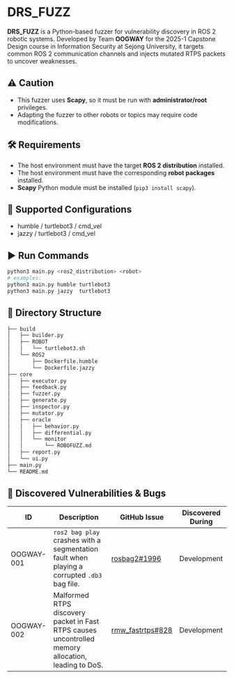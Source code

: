 # DRS_FUZZ
**DRS_FUZZ** is a Python-based fuzzer for vulnerability discovery in ROS 2 robotic systems. 
Developed by Team **OOGWAY** for the 2025-1 Capstone Design course in Information Security at Sejong University, 
it targets common ROS 2 communication channels and injects mutated RTPS packets to uncover weaknesses.

## ⚠️ Caution
- This fuzzer uses **Scapy**, so it must be run with **administrator/root** privileges.
- Adapting the fuzzer to other robots or topics may require code modifications.

## 🛠 Requirements
- The host environment must have the target **ROS 2 distribution** installed.
- The host environment must have the corresponding **robot packages** installed.
- **Scapy** Python module must be installed (`pip3 install scapy`).

## 🚀 Supported Configurations
- humble / turtlebot3 / cmd_vel
- jazzy / turtlebot3 / cmd_vel 

## ▶️ Run Commands
```bash
python3 main.py <ros2_distribution> <robot>
# examples:
python3 main.py humble turtlebot3
python3 main.py jazzy  turtlebot3
```
## 📁 Directory Structure
```bash
├── build
│   ├── builder.py
│   ├── ROBOT
│   │   └── turtlebot3.sh
│   └── ROS2
│       ├── Dockerfile.humble
│       └── Dockerfile.jazzy
├── core
│   ├── executor.py
│   ├── feedback.py
│   ├── fuzzer.py
│   ├── generate.py
│   ├── inspector.py
│   ├── mutator.py
│   ├── oracle
│   │   ├── behavior.py
│   │   ├── differential.py
│   │   └── monitor
│   │       └── ROBOFUZZ.md
│   ├── report.py
│   └── ui.py
├── main.py
└── README.md
```

## 🐞 Discovered Vulnerabilities & Bugs


| ID          | Description                                                                                             | GitHub Issue                                              | Discovered During          |
|-------------|---------------------------------------------------------------------------------------------------------|-----------------------------------------------------------|----------------------------|
| OOGWAY-001  | `ros2 bag play` crashes with a segmentation fault when playing a corrupted `.db3` bag file.             | [rosbag2#1996](https://github.com/ros2/rosbag2/issues/1996) | Development  |
| OOGWAY-002  | Malformed RTPS discovery packet in Fast RTPS causes uncontrolled memory allocation, leading to DoS.     | [rmw_fastrtps#828](https://github.com/ros2/rmw_fastrtps/issues/828) | Development  |
